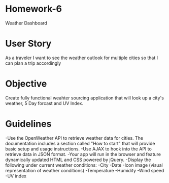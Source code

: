 # Homework-6
Weather Dashboard

# User Story   
As a traveler
I want to see the weather outlook for multiple cities
so that I can plan a trip accordingly

# Objective
Create fully functional weahter sourcing application that will look up a city's weather, 5 Day forcast and UV Index.

# Guidelines
-Use the OpenWeather API to retrieve weather data for cities. The documentation includes a section called "How to start" that will provide basic setup and usage instructions.
-Use AJAX to hook into the API to retrieve data in JSON format.
-Your app will run in the browser and feature dynamically updated HTML and CSS powered by jQuery.
-Display the following under current weather conditions:
    -City
    -Date
    -Icon image (visual representation of weather conditions)
    -Temperature
    -Humidity
    -Wind speed
    -UV index


